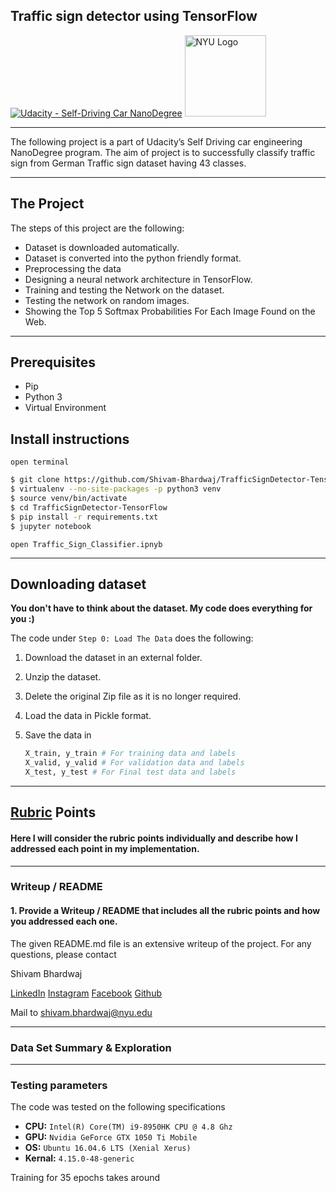 ## Traffic sign detector using TensorFlow
[![Udacity - Self-Driving Car NanoDegree](https://s3.amazonaws.com/udacity-sdc/github/shield-carnd.svg)](http://www.udacity.com/drive) <img src="https://engineering.nyu.edu/sites/default/files/2019-01/tandon_long_color.png" alt="NYU Logo" width="130" height="whatever">

------

The following project is a part of Udacity’s Self Driving car engineering NanoDegree program. The aim of project is to successfully classify traffic sign from German Traffic sign dataset having 43 classes.

------

The Project
---

The steps of this project are the following:

* Dataset is downloaded automatically.
* Dataset is converted into the python friendly format.
* Preprocessing the data
* Designing a neural network architecture in TensorFlow.
* Training and testing the Network on the dataset.
* Testing the network on random images.
* Showing the Top 5 Softmax Probabilities For Each Image Found on the Web.

------

## Prerequisites

- Pip 
- Python 3
- Virtual Environment

## Install instructions

`open terminal`

```bash
$ git clone https://github.com/Shivam-Bhardwaj/TrafficSignDetector-TensorFlow.git
$ virtualenv --no-site-packages -p python3 venv 
$ source venv/bin/activate
$ cd TrafficSignDetector-TensorFlow
$ pip install -r requirements.txt
$ jupyter notebook
```

`open Traffic_Sign_Classifier.ipnyb`

------

## Downloading dataset

**You don't have to think about the dataset. My code does everything for you :)** 

The code under `Step 0: Load The Data` does the following:

1. Download the dataset in an external folder.

2. Unzip the dataset.

3. Delete the original Zip file as it is no longer required.

4. Load the data in Pickle format.

5. Save the data in 

   ```python
   X_train, y_train # For training data and labels
   X_valid, y_valid # For validation data and labels
   X_test, y_test # For Final test data and labels
   ```

------

## [Rubric](https://review.udacity.com/#!/rubrics/571/view) Points

#### Here I will consider the rubric points individually and describe how I addressed each point in my implementation.  

------

### Writeup / README

#### 1. Provide a Writeup / README that includes all the rubric points and how you addressed each one.    

The given README.md file is an extensive writeup of the project. For any questions, please contact 

Shivam Bhardwaj 

 [LinkedIn](<https://www.linkedin.com/in/shivamnyu/>) [Instagram](https://www.instagram.com/lazy.shivam/) [Facebook](<https://www.facebook.com/shivambhardwaj2008>) [Github](https://github.com/Shivam-Bhardwaj)

Mail to shivam.bhardwaj@nyu.edu

------

### Data Set Summary & Exploration



------

### Testing parameters

The code was tested on the following specifications

- **CPU:** `Intel(R) Core(TM) i9-8950HK CPU @ 4.8 Ghz`
- **GPU:** `Nvidia GeForce GTX 1050 Ti Mobile`
- **OS:** `Ubuntu 16.04.6 LTS (Xenial Xerus)` 
- **Kernal:** `4.15.0-48-generic`

Training for 35 epochs takes around 

[//]: #	"Image References"
[image1]: ./camera_cal/calibration1.jpg	"Undistorted"
[image2]: ./test_images/test1.jpg	"Road Transformed"
[image3]: ./examples/binary_combo_example.jpg	"Binary Example"
[image4]: ./examples/warped_straight_lines.jpg	"Warp Example"
[image5]: ./examples/color_fit_lines.jpg	"Fit Visual"
[image6]: ./examples/example_output.jpg	"Output"
[video1]: ./project_video.mp4	"Video"



